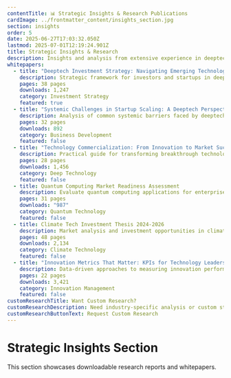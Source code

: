 ```yaml
---
contentTitle: 📊 Strategic Insights & Research Publications
cardImage: ../frontmatter_content/insights_section.jpg
section: insights
order: 5
date: 2025-06-27T17:03:32.050Z
lastmod: 2025-07-01T12:19:24.901Z
title: Strategic Insights & Research
description: Insights and analysis from extensive experience in deeptech investment and business development, helping startups navigate complex market challenges.
whitepapers:
  - title: "Deeptech Investment Strategy: Navigating Emerging Technology Markets"
    description: Strategic framework for investors and startups in deeptech sectors, covering market analysis, risk assessment, and commercialization pathways.
    pages: 38 pages
    downloads: 1,247
    category: Investment Strategy
    featured: true
  - title: "Systemic Challenges in Startup Scaling: A Deeptech Perspective"
    description: Analysis of common systemic barriers faced by deeptech startups and proven strategies for overcoming market entry challenges.
    pages: 32 pages
    downloads: 892
    category: Business Development
    featured: false
  - title: "Technology Commercialization: From Innovation to Market Success"
    description: Practical guide for transforming breakthrough technologies into viable commercial products and sustainable business models.
    pages: 28 pages
    downloads: 1,456
    category: Deep Technology
    featured: false
  - title: Quantum Computing Market Readiness Assessment
    description: Evaluate quantum computing applications for enterprise adoption and investment timing across industries.
    pages: 31 pages
    downloads: "987"
    category: Quantum Technology
    featured: false
  - title: Climate Tech Investment Thesis 2024-2026
    description: Market analysis and investment opportunities in climate technology sectors with highest growth potential.
    pages: 48 pages
    downloads: 2,134
    category: Climate Technology
    featured: false
  - title: "Innovation Metrics That Matter: KPIs for Technology Leaders"
    description: Data-driven approaches to measuring innovation performance and ROI in technology-driven organizations.
    pages: 22 pages
    downloads: 3,421
    category: Innovation Management
    featured: false
customResearchTitle: Want Custom Research?
customResearchDescription: Need industry-specific analysis or custom strategic frameworks? I develop tailored research reports for executive teams and investment committees.
customResearchButtonText: Request Custom Research
---
```


# Strategic Insights Section

This section showcases downloadable research reports and whitepapers.
